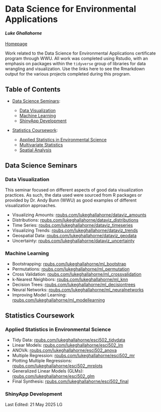 # Data Science for Environmental Applications
#### *Luke Ghallahorne*
[Homepage](https://lukeghallahorne.github.io/)

Work related to the Data Science for Environmental Applications certificate program through WWU. All work was completed using Rstudio, with an emphasis on packages within the `tidyverse` group of libraries for data wrangling and visualization. Use the links here to see the Rmarkdown output for the various projects completed during this program.

## Table of Contents
* [Data Science Seminars](#data-science-seminars):
  * [Data Visualization](#data-visualization)
  * [Machine Learning](#machine-learning)
  * [ShinyApp Development](#shinyapp-development)

* [Statistics Coursework](#statistics-coursework):
  * [Applied Statistics in Environmental Science](#applied-statistics-in-environmental-science)
  * [Multivariate Statistics](#multivariate-statistics)
  * [Spatial Analysis](#spatial-analysis)

## Data Science Seminars
### Data Visualization
This seminar focused on different aspects of good data visualization practices. As such, the data used were sourced from R packages or provided by Dr. Andy Bunn (WWU) as good examples of different visualization approaches.

* Visualizing Amounts: [rpubs.com/lukeghallahorne/dataviz_amounts](https://rpubs.com/lukeghallahorne/dataviz_amounts)
* Distributions: [rpubs.com/lukeghallahorne/dataviz_distributions](https://rpubs.com/lukeghallahorne/dataviz_distributions)
* Time Series: [rpubs.com/lukeghallahorne/dataviz_timeseries](https://rpubs.com/lukeghallahorne/dataviz_timeseries)
* Visualizing Trends: [rpubs.com/lukeghallahorne/dataviz_trends](https://rpubs.com/lukeghallahorne/dataviz_trends)
* Geospatial Data: [rpubs.com/lukeghallahorne/dataviz_geodata](https://rpubs.com/lukeghallahorne/dataviz_geodata)
* Uncertainty: [rpubs.com/lukeghallahorne/dataviz_uncertainty](https://rpubs.com/lukeghallahorne/dataviz_uncertainty)

### Machine Learning

* Bootstrapping: [rpubs.com/lukeghallahorne/ml_bootstrap](https://rpubs.com/lukeghallahorne/ml_bootstrap)
* Permutations: [rpubs.com/lukeghallahorne/ml_permutation](https://rpubs.com/lukeghallahorne/ml_permutation)
* Cross Validation: [rpubs.com/lukeghallahorne/ml_crossvalidation](https://rpubs.com/lukeghallahorne/ml_crossvalidation)
* k-Nearest Neighbors: [rpubs.com/lukeghallahorne/ml_knn](https://rpubs.com/lukeghallahorne/ml_knn)
* Decision Trees: [rpubs.com/lukeghallahorne/ml_decisiontrees](https://rpubs.com/lukeghallahorne/ml_decisiontrees)
* Neural Networks: [rpubs.com/lukeghallahorne/ml_neuralnetworks](https://rpubs.com/lukeghallahorne/ml_neuralnetworks)
* Improving Model Learning: [rpubs.com/lukeghallahorne/ml_modellearning](https://rpubs.com/lukeghallahorne/ml_modellearning)

## Statistics Coursework
### Applied Statistics in Environmental Science

* Tidy Data: [rpubs.com/lukeghallahorne/esci502_tidydata](https://rpubs.com/lukeghallahorne/esci502_tidydata)
* Linear Models: [rpubs.com/lukeghallahorne/esci502_lm](https://rpubs.com/lukeghallahorne/esci502_lm)
* ANOVA: [rpubs.com/lukeghallahorne/esci502_anova](https://rpubs.com/lukeghallahorne/esci502_anova)
* Multiple Regression: [rpubs.com/lukeghallahorne/esci502_mr](https://rpubs.com/lukeghallahorne/esci502_mr)
* Plotting Multiple Regressions: [rpubs.com/lukeghallahorne/esci502_mrplots](https://rpubs.com/lukeghallahorne/esci502_mrplots)
* Generalized Linear Models (GLMs): [rpubs.com/lukeghallahorne/esci502_glm](https://rpubs.com/lukeghallahorne/esci502_glm)
* Final Synthesis: [rpubs.com/lukeghallahorne/esci502_final](https://rpubs.com/lukeghallahorne/esci502_final)


### ShinyApp Development



Last Edited: 21 May 2025 LG
